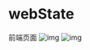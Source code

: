 # webState
前端页面
![img](https://github.com/iklcl/webStatic/blob/master/webmap/showImg/show2.jpg)
![img](https://github.com/iklcl/webStatic/blob/master/webmap/showImg/%E4%BC%98%E5%8C%96%E5%90%8E%E6%88%AA%E5%9B%BE.png)
